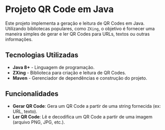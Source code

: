 # Projeto QR Code em Java

Este projeto implementa a geração e leitura de QR Codes em Java. Utilizando bibliotecas populares, como `ZXing`, o objetivo é fornecer uma maneira simples de gerar e ler QR Codes para URLs, textos ou outras informações.

## Tecnologias Utilizadas

- **Java 8+** - Linguagem de programação.
- **ZXing** - Biblioteca para criação e leitura de QR Codes.
- **Maven** - Gerenciador de dependências e construção do projeto.

## Funcionalidades

- **Gerar QR Code**: Gera um QR Code a partir de uma string fornecida (ex: URL, texto).
- **Ler QR Code**: Lê e decodifica um QR Code a partir de uma imagem (arquivo PNG, JPG, etc.).
